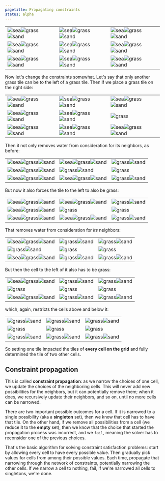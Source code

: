 ```yaml
---
pagetitle: Propagating constraints
status: alpha
---
```


<table class="centered">
<tr> <td width="auto"><img src="blue150.png" alt="sea" width="auto"><img src="green150.png" alt="grass" width="auto"><img src="brown150.png" alt="sand" width="auto"></td>
       <td><img src="blue150.png" alt="sea" width="auto"><img src="green150.png" alt="grass" width="auto"><img src="brown150.png" alt="sand" width="auto"></td>
       <td><img src="blue150.png" alt="sea" width="auto"><img src="green150.png" alt="grass" width="auto"><img src="brown150.png" alt="sand" width="auto"></td> </tr>
<tr> <td><img src="blue150.png" alt="sea" width="auto"><img src="green150.png" alt="grass" width="auto"><img src="brown150.png" alt="sand" width="auto"></td>
        <td><img src="blue150.png" alt="sea" width="auto"><img src="green150.png" alt="grass" width="auto"><img src="brown150.png" alt="sand" width="auto"></td>
        <td><img src="blue150.png" alt="sea" width="auto"><img src="green150.png" alt="grass" width="auto"><img src="brown150.png" alt="sand" width="auto"></td> </tr>
<tr> <td><img src="blue150.png" alt="sea" width="auto"><img src="green150.png" alt="grass" width="auto"><img src="brown150.png" alt="sand" width="auto"></td>
        <td><img src="blue150.png" alt="sea" width="auto"><img src="green150.png" alt="grass" width="auto"><img src="brown150.png" alt="sand" width="auto"></td>
        <td><img src="blue150.png" alt="sea" width="auto"><img src="green150.png" alt="grass" width="auto"><img src="brown150.png" alt="sand" width="auto"></td> </tr>
</table>

Now let's change the constraints somewhat.  Let's say that only another grass tile can be to the left of a grass tile.  Then if we place a grass tile on the right side:

<table class="centered">
<tr> <td width="auto"><img src="blue150.png" alt="sea" width="auto"><img src="green150.png" alt="grass" width="auto"><img src="brown150.png" alt="sand" width="auto"></td>
       <td><img src="blue150.png" alt="sea" width="auto"><img src="green150.png" alt="grass" width="auto"><img src="brown150.png" alt="sand" width="auto"></td>
       <td><img src="blue150.png" alt="sea" width="auto"><img src="green150.png" alt="grass" width="auto"><img src="brown150.png" alt="sand" width="auto"></td> </tr>
<tr> <td><img src="blue150.png" alt="sea" width="auto"><img src="green150.png" alt="grass" width="auto"><img src="brown150.png" alt="sand" width="auto"></td>
        <td><img src="blue150.png" alt="sea" width="auto"><img src="green150.png" alt="grass" width="auto"><img src="brown150.png" alt="sand" width="auto"></td>
        <td><img src="green255.png" alt="grass" width="auto"></td> </tr>
<tr> <td><img src="blue150.png" alt="sea" width="auto"><img src="green150.png" alt="grass" width="auto"><img src="brown150.png" alt="sand" width="auto"></td>
        <td><img src="blue150.png" alt="sea" width="auto"><img src="green150.png" alt="grass" width="auto"><img src="brown150.png" alt="sand" width="auto"></td>
        <td><img src="blue150.png" alt="sea" width="auto"><img src="green150.png" alt="grass" width="auto"><img src="brown150.png" alt="sand" width="auto"></td> </tr>
</table>

Then it not only removes water from consideration for its neighbors, as before:

<table class="centered">
<tr> <td width="auto"><img src="blue150.png" alt="sea" width="auto"><img src="green150.png" alt="grass" width="auto"><img src="brown150.png" alt="sand" width="auto"></td>
       <td><img src="blue150.png" alt="sea" width="auto"><img src="green150.png" alt="grass" width="auto"><img src="brown150.png" alt="sand" width="auto"></td>
       <td><img src="green200.png" alt="grass" width="auto"><img src="brown200.png" alt="sand" width="auto"></td> </tr>
<tr> <td><img src="blue150.png" alt="sea" width="auto"><img src="green150.png" alt="grass" width="auto"><img src="brown150.png" alt="sand" width="auto"></td>
        <td><img src="green200.png" alt="grass" width="auto"><img src="brown200.png" alt="sand" width="auto"></td>
        <td><img src="green255.png" alt="grass" width="auto"></td> </tr>
<tr> <td><img src="blue150.png" alt="sea" width="auto"><img src="green150.png" alt="grass" width="auto"><img src="brown150.png" alt="sand" width="auto"></td>
        <td><img src="blue150.png" alt="sea" width="auto"><img src="green150.png" alt="grass" width="auto"><img src="brown150.png" alt="sand" width="auto"></td>
        <td><img src="green200.png" alt="grass" width="auto"><img src="brown200.png" alt="sand" width="auto"></td> </tr>
</table>

But now it also forces the tile to the left to also be grass:

<table class="centered">
<tr> <td width="auto"><img src="blue150.png" alt="sea" width="auto"><img src="green150.png" alt="grass" width="auto"><img src="brown150.png" alt="sand" width="auto"></td>
       <td><img src="blue150.png" alt="sea" width="auto"><img src="green150.png" alt="grass" width="auto"><img src="brown150.png" alt="sand" width="auto"></td>
       <td><img src="green200.png" alt="grass" width="auto"><img src="brown200.png" alt="sand" width="auto"></td> </tr>
<tr> <td><img src="blue150.png" alt="sea" width="auto"><img src="green150.png" alt="grass" width="auto"><img src="brown150.png" alt="sand" width="auto"></td>
         <td><img src="green255.png" alt="grass" width="auto"></td>
        <td><img src="green255.png" alt="grass" width="auto"></td> </tr>
<tr> <td><img src="blue150.png" alt="sea" width="auto"><img src="green150.png" alt="grass" width="auto"><img src="brown150.png" alt="sand" width="auto"></td>
        <td><img src="blue150.png" alt="sea" width="auto"><img src="green150.png" alt="grass" width="auto"><img src="brown150.png" alt="sand" width="auto"></td>
        <td><img src="green200.png" alt="grass" width="auto"><img src="brown200.png" alt="sand" width="auto"></td> </tr>
</table>

That removes water from consideration for *its* neighbors:

<table class="centered">
<tr> <td width="auto"><img src="blue150.png" alt="sea" width="auto"><img src="green150.png" alt="grass" width="auto"><img src="brown150.png" alt="sand" width="auto"></td>
       <td><img src="green200.png" alt="grass" width="auto"><img src="brown200.png" alt="sand" width="auto"></td> 
       <td><img src="green200.png" alt="grass" width="auto"><img src="brown200.png" alt="sand" width="auto"></td> </tr>
<tr> <td><img src="green200.png" alt="grass" width="auto"><img src="brown200.png" alt="sand" width="auto"></td>
         <td><img src="green255.png" alt="grass" width="auto"></td>
        <td><img src="green255.png" alt="grass" width="auto"></td> </tr>
<tr> <td><img src="blue150.png" alt="sea" width="auto"><img src="green150.png" alt="grass" width="auto"><img src="brown150.png" alt="sand" width="auto"></td>
        <td><img src="green200.png" alt="grass" width="auto"><img src="brown200.png" alt="sand" width="auto"></td> 
        <td><img src="green200.png" alt="grass" width="auto"><img src="brown200.png" alt="sand" width="auto"></td> </tr>
</table>

But then the cell to the left of it also has to be grass:

<table class="centered">
<tr> <td width="auto"><img src="blue150.png" alt="sea" width="auto"><img src="green150.png" alt="grass" width="auto"><img src="brown150.png" alt="sand" width="auto"></td>
       <td><img src="green200.png" alt="grass" width="auto"><img src="brown200.png" alt="sand" width="auto"></td> 
       <td><img src="green200.png" alt="grass" width="auto"><img src="brown200.png" alt="sand" width="auto"></td> </tr>
<tr> <td><img src="green255.png" alt="grass" width="auto"></td>
         <td><img src="green255.png" alt="grass" width="auto"></td>
        <td><img src="green255.png" alt="grass" width="auto"></td> </tr>
<tr> <td><img src="blue150.png" alt="sea" width="auto"><img src="green150.png" alt="grass" width="auto"><img src="brown150.png" alt="sand" width="auto"></td>
        <td><img src="green200.png" alt="grass" width="auto"><img src="brown200.png" alt="sand" width="auto"></td> 
        <td><img src="green200.png" alt="grass" width="auto"><img src="brown200.png" alt="sand" width="auto"></td> </tr>
</table>

which, again, restricts the cells above and below it:

<table class="centered">
<tr> <td><img src="green200.png" alt="grass" width="auto"><img src="brown200.png" alt="sand" width="auto"></td> 
       <td><img src="green200.png" alt="grass" width="auto"><img src="brown200.png" alt="sand" width="auto"></td> 
       <td><img src="green200.png" alt="grass" width="auto"><img src="brown200.png" alt="sand" width="auto"></td> </tr>
<tr> <td><img src="green255.png" alt="grass" width="auto"></td>
         <td><img src="green255.png" alt="grass" width="auto"></td>
        <td><img src="green255.png" alt="grass" width="auto"></td> </tr>
<tr> <td><img src="green200.png" alt="grass" width="auto"><img src="brown200.png" alt="sand" width="auto"></td> 
        <td><img src="green200.png" alt="grass" width="auto"><img src="brown200.png" alt="sand" width="auto"></td> 
        <td><img src="green200.png" alt="grass" width="auto"><img src="brown200.png" alt="sand" width="auto"></td> </tr>
</table>

So setting one tile impacted the tiles of **every cell on the grid** and fully determined the tile of two other cells.

## Constraint propagation

This is called **constraint propagation**: as we narrow the choices of one cell, we update the choices of the neighboring cells.  This will never add new possibilities for the neighbors, but it can potentially remove them; when it does, we recursively update their neighbors, and so on, until no more cells can be narrowed.

There are two important possible outcomes for a cell.  If it is narrowed to a single possibility (aka a **singleton** set), then we know that cell has to have that tile.  On the other hand, if we remove all possibilities from a cell (we reduce it to the **empty** set), then we know that the choice that started the propagation process was incorrect, and we `fail`, meaning the solver has to reconsider one of the previous choices.

That's the basic algorithm for solving constraint satisfaction problems: start by allowing every cell to have every possible value.  Then gradually pick values for cells from among their possible values.  Each time, propagate that narrowing through the network of constraints, potentially narrowing the other cells.  If we narrow a cell to nothing, fail, if we're narrowed all cells to singletons, we're done.
